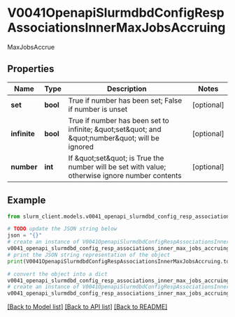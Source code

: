 # V0041OpenapiSlurmdbdConfigRespAssociationsInnerMaxJobsAccruing

MaxJobsAccrue

## Properties

Name | Type | Description | Notes
------------ | ------------- | ------------- | -------------
**set** | **bool** | True if number has been set; False if number is unset | [optional] 
**infinite** | **bool** | True if number has been set to infinite; \&quot;set\&quot; and \&quot;number\&quot; will be ignored | [optional] 
**number** | **int** | If \&quot;set\&quot; is True the number will be set with value; otherwise ignore number contents | [optional] 

## Example

```python
from slurm_client.models.v0041_openapi_slurmdbd_config_resp_associations_inner_max_jobs_accruing import V0041OpenapiSlurmdbdConfigRespAssociationsInnerMaxJobsAccruing

# TODO update the JSON string below
json = "{}"
# create an instance of V0041OpenapiSlurmdbdConfigRespAssociationsInnerMaxJobsAccruing from a JSON string
v0041_openapi_slurmdbd_config_resp_associations_inner_max_jobs_accruing_instance = V0041OpenapiSlurmdbdConfigRespAssociationsInnerMaxJobsAccruing.from_json(json)
# print the JSON string representation of the object
print(V0041OpenapiSlurmdbdConfigRespAssociationsInnerMaxJobsAccruing.to_json())

# convert the object into a dict
v0041_openapi_slurmdbd_config_resp_associations_inner_max_jobs_accruing_dict = v0041_openapi_slurmdbd_config_resp_associations_inner_max_jobs_accruing_instance.to_dict()
# create an instance of V0041OpenapiSlurmdbdConfigRespAssociationsInnerMaxJobsAccruing from a dict
v0041_openapi_slurmdbd_config_resp_associations_inner_max_jobs_accruing_from_dict = V0041OpenapiSlurmdbdConfigRespAssociationsInnerMaxJobsAccruing.from_dict(v0041_openapi_slurmdbd_config_resp_associations_inner_max_jobs_accruing_dict)
```
[[Back to Model list]](../README.md#documentation-for-models) [[Back to API list]](../README.md#documentation-for-api-endpoints) [[Back to README]](../README.md)



